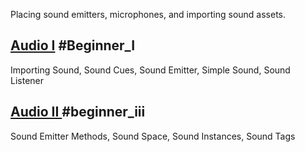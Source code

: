 Placing sound emitters, microphones, and importing sound assets.

 ## [Audio I](https://github.com/zeroengineteam/ZeroDocs/blob/master/zero_editor_documentation/tutorials/audio/audio1.markdown) #Beginner_I
Importing Sound, Sound Cues, Sound Emitter, Simple Sound, Sound Listener

 ## [Audio II ](https://github.com/zeroengineteam/ZeroDocs/blob/master/zero_editor_documentation/tutorials/audio/audio_ii.markdown) #beginner_iii 
Sound Emitter Methods, Sound Space, Sound Instances, Sound Tags 

 